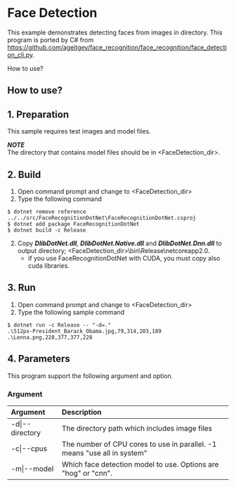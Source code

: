 ﻿# Face Detection

This example demonstrates detecting faces from images in directory.
This program is ported by C# from https://github.com/ageitgey/face_recognition/face_recognition/face_detection_cli.py.

How to use?

## How to use?

## 1. Preparation

This sample requires test images and model files.  

***NOTE***  
The directory that contains model files should be in &lt;FaceDetection_dir&gt;.

## 2. Build

1. Open command prompt and change to &lt;FaceDetection_dir&gt;
1. Type the following command
````
$ dotnet remove reference ../../src/FaceRecognitionDotNet\FaceRecognitionDotNet.csproj
$ dotnet add package FaceRecognitionDotNet
$ dotnet build -c Release
````
2. Copy ***DlibDotNet.dll***, ***DlibDotNet.Native.dll*** and ***DlibDotNet.Dnn.dll*** to output directory; &lt;FaceDetection_dir&gt;\bin\Release\netcoreapp2.0.
   * if you use FaceRecognitionDotNet with CUDA, you must copy also cuda libraries.

## 3. Run

1. Open command prompt and change to &lt;FaceDetection_dir&gt;
1. Type the following sample command
````
$ dotnet run -c Release -- "-d=."
.\512px-President_Barack_Obama.jpg,79,314,203,189
.\Lenna.png,228,377,377,228
````

## 4. Parameters

This program support the following argument and option.

### Argument

|Argument|Description|
|:---|:---|
|-d\|--directory|The directory path which includes image files|
|-c\|--cpus|The number of CPU cores to use in parallel. -1 means "use all in system"|
|-m\|--model|Which face detection model to use. Options are "hog" or "cnn".|
